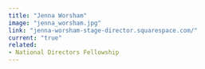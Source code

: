 ```yaml
---
title: "Jenna Worsham"
image: "jenna_worsham.jpg"
link: "jenna-worsham-stage-director.squarespace.com/"
current: "true"
related:
- National Directors Fellowship
---
```

